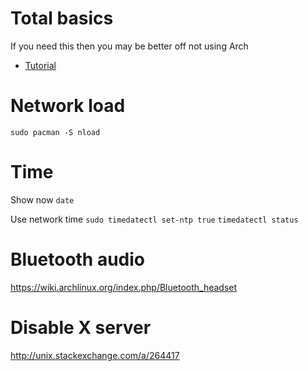 # Total basics
If you need this then you may be better off not using Arch

 * [Tutorial](http://www.ee.surrey.ac.uk/Teaching/Unix/)

# Network load
    sudo pacman -S nload

# Time
Show now
`date`

Use network time
`sudo timedatectl set-ntp true`
`timedatectl status`

# Bluetooth audio
https://wiki.archlinux.org/index.php/Bluetooth_headset

# Disable X server
http://unix.stackexchange.com/a/264417
